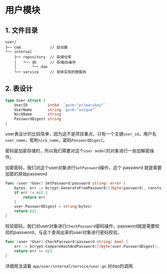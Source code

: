 # 用户模块

## 1. 文件目录

```shell
user/
├── cmd             // 启动器
└── internal    
    ├── repository  // 存储仓库
    │   └── db      // 存储db操作
    │       └── dao
    └── service     // 具体实现的微服务 
```

## 2. 表设计

```go
type User struct {
    UserID         int64  `gorm:"primarykey"`
	UserName       string `gorm:"unique"`
	NickName       string
	PasswordDigest string
}
```

user表设计的比较简单，因为这不是项目重点，只有一个主键`user_id`，用户名`user_name`，昵称`nick_name`，密码`PasswordDigest`。

密码是加密存储的，所以我们需要对这个`user model`的对象进行一些加解密操作。

加密密码，我们对这个user对象进行`SetPassword`操作，这个 password 就是需要加密的原始password

```go
func (user *User) SetPassword(password string) error {
	bytes, err := bcrypt.GenerateFromPassword([]byte(password), consts.PassWordCost)
	if err != nil {
		return err
	}
	user.PasswordDigest = string(bytes)
	return nil
}
```

校验密码，我们对user对象进行`CheckPassword`密码操作，password就是需要校验的password，与这个查询出来的user对象进行密码校验。

```go
func (user *User) CheckPassword(password string) bool {
	err := bcrypt.CompareHashAndPassword([]byte(user.PasswordDigest), []byte(password))
	return err == nil
}
```

详细用法请看 `app/user/internal/service/user.go` 对dao的调用.
